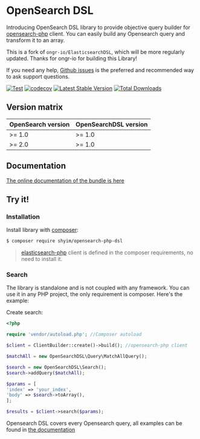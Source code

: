 # OpenSearch DSL

Introducing OpenSearch DSL library to provide objective query builder for [opensearch-php](https://github.com/opensearch-project/opensearch-php) client. You can easily build any Opensearch query and transform it to an array.

This is a fork of `ongr-io/ElasticsearchDSL`, which will be more regularly updated. Thanks for ongr-io for building this Library!

If you need any help, [Github issues](https://github.com/shyim/opensearch-dsl/issues) is the preferred and recommended way to ask support questions.

[![Test](https://github.com/shyim/opensearch-php-dsl/actions/workflows/test.yml/badge.svg)](https://github.com/shyim/opensearch-php-dsl/actions/workflows/test.yml)
[![codecov](https://codecov.io/gh/shyim/opensearch-php-dsl/branch/main/graph/badge.svg)](https://codecov.io/gh/shyim/opensearch-php-dsl)
[![Latest Stable Version](https://poser.pugx.org/shyim/opensearch-php-dsl/v/stable)](https://packagist.org/packages/shyim/opensearch-php-dsl)
[![Total Downloads](https://poser.pugx.org/shyim/opensearch-php-dsl/downloads)](https://packagist.org/packages/shyim/opensearch-php-dsl)


## Version matrix

| OpenSearch version | OpenSearchDSL version |
|--------------------|-----------------------|
| >= 1.0             | >= 1.0                |
| >= 2.0             | >= 1.0                |

## Documentation

[The online documentation of the bundle is here](docs/index.md)

## Try it!

### Installation

Install library with [composer](https://getcomposer.org):

```bash
$ composer require shyim/opensearch-php-dsl
```

> [elasticsearch-php](https://github.com/elastic/elasticsearch-php) client is defined in the composer requirements, no need to install it.

### Search

The library is standalone and is not coupled with any framework. You can use it in any PHP project, the only requirement is composer.  Here's the example:

Create search:

```php
<?php

require 'vendor/autoload.php'; //Composer autoload

$client = ClientBuilder::create()->build(); //opensearch-php client

$matchAll = new OpenSearchDSL\Query\MatchAllQuery();

$search = new OpenSearchDSL\Search();
$search->addQuery($matchAll);

$params = [
'index' => 'your_index',
'body' => $search->toArray(),
];

$results = $client->search($params);
```

Opensearch DSL covers every Opensearch query, all examples can be found in [the documentation](docs/index.md)
